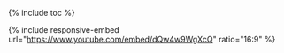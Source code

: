 <!-- add table of contents -->
{% include toc %}

<!-- # add embedded video link  || add ?autoplay=1 to autoplay -->
{% include responsive-embed url="https://www.youtube.com/embed/dQw4w9WgXcQ" ratio="16:9" %}
